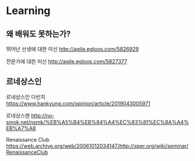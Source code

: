 # Learning

## 왜 배워도 못하는가?

뛰어난 선생에 대한 미신
<http://agile.egloos.com/5826929>

전문가에 대한 미신
<http://agile.egloos.com/5827377>

## 르네상스인

르네상스인 다빈치
<https://www.hankyung.com/opinion/article/2019043005971>

르네상스맨
<http://no-smok.net/nsmk/%EB%A5%B4%EB%84%A4%EC%83%81%EC%8A%A4%EB%A7%A8>

Renaissance Club
<https://web.archive.org/web/20061012034147/http://xper.org/wiki/seminar/RenaissanceClub>
